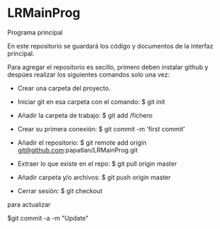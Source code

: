 LRMainProg
==========

Programa principal

En este repositorio se guardará los código y documentos de la interfaz principal.

Para agregar el repositorio es secillo, primero deben instalar github y despúes realizar los siguientes comandos solo una vez:

- Crear una carpeta del proyecto.
- Iniciar git en esa carpeta con el comando:
  $ git init

- Añadir la carpeta de trabajo:
  $ git add /fichero

- Crear su primera conexión:
  $ git commit -m 'first commit'

- Añadir el repositorio:
$ git remote add origin git@github.com:papatlan/LRMainProg.git

- Extraer lo que existe en el repo:
$ git pull origin master

- Añadir carpeta y/o archivos:
$ git push origin master

- Cerrar sesión:
$ git checkout

para actualizar

$git commit -a -m "Update"